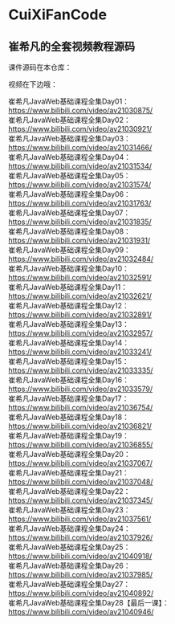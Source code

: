 # CuiXiFanCode

## 崔希凡的全套视频教程源码  

课件源码在本仓库：  

视频在下边哦：  

崔希凡JavaWeb基础课程全集Day01：https://www.bilibili.com/video/av21030875/  
崔希凡JavaWeb基础课程全集Day02：https://www.bilibili.com/video/av21030921/  
崔希凡JavaWeb基础课程全集Day03：https://www.bilibili.com/video/av21031466/  
崔希凡JavaWeb基础课程全集Day04：https://www.bilibili.com/video/av21031534/  
崔希凡JavaWeb基础课程全集Day05：https://www.bilibili.com/video/av21031574/  
崔希凡JavaWeb基础课程全集Day06：https://www.bilibili.com/video/av21031763/  
崔希凡JavaWeb基础课程全集Day07：https://www.bilibili.com/video/av21031835/  
崔希凡JavaWeb基础课程全集Day08：https://www.bilibili.com/video/av21031931/  
崔希凡JavaWeb基础课程全集Day09：https://www.bilibili.com/video/av21032484/  
崔希凡JavaWeb基础课程全集Day10：https://www.bilibili.com/video/av21032591/  
崔希凡JavaWeb基础课程全集Day11：https://www.bilibili.com/video/av21032621/  
崔希凡JavaWeb基础课程全集Day12：https://www.bilibili.com/video/av21032891/  
崔希凡JavaWeb基础课程全集Day13：https://www.bilibili.com/video/av21032957/  
崔希凡JavaWeb基础课程全集Day14：https://www.bilibili.com/video/av21033241/  
崔希凡JavaWeb基础课程全集Day15：https://www.bilibili.com/video/av21033335/  
崔希凡JavaWeb基础课程全集Day16：https://www.bilibili.com/video/av21033579/  
崔希凡JavaWeb基础课程全集Day17：https://www.bilibili.com/video/av21036754/  
崔希凡JavaWeb基础课程全集Day18：https://www.bilibili.com/video/av21036821/  
崔希凡JavaWeb基础课程全集Day19：https://www.bilibili.com/video/av21036855/  
崔希凡JavaWeb基础课程全集Day20：https://www.bilibili.com/video/av21037067/  
崔希凡JavaWeb基础课程全集Day21：https://www.bilibili.com/video/av21037048/  
崔希凡JavaWeb基础课程全集Day22：https://www.bilibili.com/video/av21037345/  
崔希凡JavaWeb基础课程全集Day23：https://www.bilibili.com/video/av21037561/  
崔希凡JavaWeb基础课程全集Day24：https://www.bilibili.com/video/av21037926/  
崔希凡JavaWeb基础课程全集Day25：https://www.bilibili.com/video/av21040918/  
崔希凡JavaWeb基础课程全集Day26：https://www.bilibili.com/video/av21037985/  
崔希凡JavaWeb基础课程全集Day27：https://www.bilibili.com/video/av21040892/  
崔希凡JavaWeb基础课程全集Day28【最后一课】：https://www.bilibili.com/video/av21040946/  
